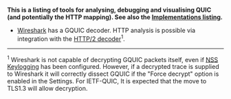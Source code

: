 
**This is a listing of tools for analysing, debugging and visualising QUIC (and potentially the HTTP mapping). See also the [Implementations listing](Implementations).**

* [Wireshark](https://wireshark.org/) has a GQUIC decoder. HTTP analysis is possible via integration with the [HTTP/2 decoder](https://wiki.wireshark.org/HTTP2)<sup>1</sup>.

---

<sup>1</sup> Wireshark is not capable of decrypting GQUIC packets itself, even if [NSS Keylogging](https://developer.mozilla.org/en-US/docs/Mozilla/Projects/NSS/Key_Log_Format) has been configured. However, if a decrypted trace is supplied to Wireshark it will correctly dissect GQUIC if the "Force decrypt" option is enabled in the Settings. For IETF-QUIC, It is expected that the move to TLS1.3 will allow decryption.